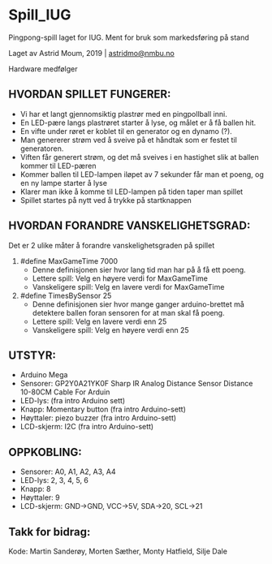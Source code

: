 # Spill_IUG
Pingpong-spill laget for IUG. Ment for bruk som markedsføring på stand

Laget av Astrid Moum, 2019 | astridmo@nmbu.no

Hardware medfølger

HVORDAN SPILLET FUNGERER:
-
- Vi har et langt gjennomsiktig plastrør med en pingpollball inni. 
- En LED-pære langs plastrøret starter å lyse, og målet er å få ballen hit.
- En vifte under røret er koblet til en generator og en dynamo (?). 
- Man genererer strøm ved å sveive på et håndtak som er festet til generatoren.
- Viften får generert strøm, og det må sveives i en hastighet slik at ballen kommer til LED-pæren
- Kommer ballen til LED-lampen iløpet av 7 sekunder får man et poeng, og en ny lampe starter å lyse
- Klarer man ikke å komme til LED-lampen på tiden taper man spillet
- Spillet startes på nytt ved å trykke på startknappen

HVORDAN FORANDRE VANSKELIGHETSGRAD:
-
Det er 2 ulike måter å forandre vanskelighetsgraden på spillet
1. #define MaxGameTime 7000
   - Denne definisjonen sier hvor lang tid man har på å få ett poeng.
   - Lettere spill: Velg en høyere verdi for MaxGameTime
   - Vanskeligere spill: Velg en lavere verdi for MaxGameTime
2. #define TimesBySensor 25
   - Denne definisjonen sier hvor mange ganger arduino-brettet må detektere ballen foran sensoren for at man skal få poeng. 
   - Lettere spill: Velg en lavere verdi enn 25
   - Vanskeligere spill: Velg en høyere verdi enn 25

UTSTYR:
- 
- Arduino Mega
- Sensorer: GP2Y0A21YK0F Sharp IR Analog Distance Sensor Distance 10-80CM Cable For Arduin
- LED-lys: (fra intro Arduino sett)
- Knapp: Momentary button (fra intro Arduino-sett)
- Høyttaler: piezo buzzer (fra intro Arduino-sett)
- LCD-skjerm: I2C (fra intro Arduino-sett)

OPPKOBLING:
- 
- Sensorer: A0, A1, A2, A3, A4
- LED-lys: 2, 3, 4, 5, 6
- Knapp: 8
- Høyttaler: 9
- LCD-skjerm: GND->GND, VCC->5V, SDA->20, SCL->21


Takk for bidrag:
- 
Kode: Martin Sanderøy, Morten Sæther, Monty Hatfield, Silje Dale
